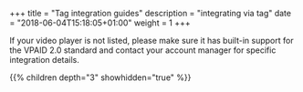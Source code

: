 +++
title = "Tag integration guides"
description = "integrating via tag"
date = "2018-06-04T15:18:05+01:00"
weight = 1
+++

If your video player is not listed, please make sure it has built-in support for the VPAID 2.0 standard and contact your account manager for specific integration details.

{{% children depth="3" showhidden="true" %}}
